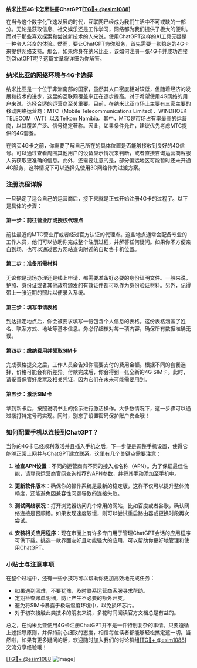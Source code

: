 **纳米比亚4G卡怎麽註冊ChatGPT[[TG💪+ @esim1088](https://t.me/s/esim1088)]**

在当今这个数字化飞速发展的时代，互联网已经成为我们生活中不可或缺的一部分。无论是获取信息、社交娱乐还是工作学习，网络都为我们提供了极大的便利。而对于那些喜欢探索和尝试新技术的人来说，使用ChatGPT这样的AI工具无疑是一种令人兴奋的体验。然而，要让ChatGPT为你服务，首先需要一张稳定的4G卡来提供网络支持。那么，如果你身在纳米比亚，该如何注册一张4G卡并成功连接到ChatGPT呢？这篇文章将详细为你解答。

### 纳米比亚的网络环境与4G卡选择

纳米比亚是一个位于非洲南部的国家，虽然其人口密度相对较低，但随着经济的发展和技术的进步，这里的互联网覆盖率正在逐步提高。对于希望使用4G网络的用户来说，选择合适的运营商至关重要。目前，在纳米比亚市场上主要有三家主要的移动网络运营商：MTC（Mobile Telecommunications Limited）、WINDHOEK TELECOM（WT）以及Telkom Namibia。其中，MTC是市场占有率最高的运营商，以其覆盖广泛、信号稳定著称。因此，如果条件允许，建议优先考虑MTC提供的4G套餐。

在购买4G卡之前，你需要了解自己所在的具体位置是否能够接收到良好的4G信号。可以通过查看周围其他用户的设备显示情况来判断，或者直接咨询运营商客服人员获取更准确的信息。此外，还需要注意的是，部分偏远地区可能暂时还未开通4G服务，这种情况下可以选择先使用3G网络作为过渡方案。

### 注册流程详解

一旦确定了适合自己的运营商后，接下来就是正式开始注册4G卡的过程了。以下是具体的步骤：

#### 第一步：前往营业厅或授权代理点
前往最近的MTC营业厅或者经过官方认证的代理点。这些地点通常会配备专业的工作人员，他们可以协助你完成整个注册过程，并解答任何疑问。如果你不方便亲自到场，也可以通过官方网站查询附近的自助售卡机位置。

#### 第二步：准备所需材料
无论你是现场办理还是线上申请，都需要准备好必要的身份证明文件。一般来说，护照、身份证或者其他政府颁发的有效证件都可以作为身份验证材料。另外，记得带上一张近期的照片以便录入系统。

#### 第三步：填写申请表格
到达指定地点后，你会被要求填写一份包含个人信息的表格。这份表格涵盖了姓名、联系方式、地址等基本信息。务必仔细核对每一项内容，确保所有数据准确无误。

#### 第四步：缴纳费用并领取SIM卡
完成表格提交之后，工作人员会告知你需要支付的费用金额。根据不同的套餐选择，价格可能会有所差异。付款完成后，你会得到一张全新的4G SIM卡。此时，请妥善保管好发票及相关凭证，因为它们在未来可能需要用到。

#### 第五步：激活SIM卡
拿到新卡后，按照说明书上的指示进行激活操作。大多数情况下，这一步骤可以通过拨打特定号码实现。同时，别忘了设置密码保护账户安全哦！

### 如何配置手机以连接到ChatGPT？

当你的4G卡已经顺利激活并且插入手机之后，下一步便是调整手机设置，使得它能够正常上网并与ChatGPT建立联系。这里有几个关键点需要注意：

1. **检查APN设置**：不同的运营商有不同的接入点名称（APN）。为了保证最佳性能，请登录运营商官网查询推荐的APN参数，并将其手动添加至手机中。
   
2. **更新软件版本**：确保你的操作系统是最新的稳定版，这样不仅可以提升整体流畅度，还能避免因兼容性问题导致的连接失败。

3. **测试网络状况**：打开浏览器访问几个常用的网站，比如百度或者谷歌，确认网络连接是否顺畅。如果发现速度较慢，则可以尝试重启路由器或更换时段再次尝试。

4. **安装相关应用程序**：现在市面上有许多专门用于管理ChatGPT会话的应用程序可供下载。挑选一款界面友好且功能强大的应用，可以帮助你更好地管理和使用ChatGPT。

### 小贴士与注意事项

在整个过程中，还有一些小技巧可以帮助你更加高效地完成任务：

- 如果遇到困难，不要犹豫，及时联系运营商客服寻求帮助。
- 定期检查账单明细，防止产生不必要的额外开支。
- 避免将SIM卡暴露于极端温度环境中，以免损坏芯片。
- 对于初次接触此类技术的朋友来说，多花时间阅读官方文档总是有益的。

总之，在纳米比亚使用4G卡注册ChatGPT并不是一件特别复杂的事情。只要遵循上述指导原则，并保持耐心细致的态度，相信每位读者都能够轻松搞定这一切。当然啦，如果有更多疑问的话，欢迎随时加入我们的讨论群组[[TG💪+ @esim1088](https://t.me/s/esim1088)]交流分享经验哦！

[[TG💪+ @esim1088](https://t.me/s/esim1088) ![Image](https://i.postimg.cc/4NQfJmqS/Snipaste-2025-05-13-00-14-12.png)]